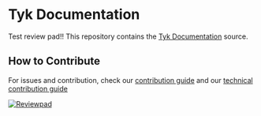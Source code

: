 # Tyk Documentation

Test review pad!!
This repository contains the [Tyk Documentation](https://tyk.io/docs/) source.

## How to Contribute
For issues and contribution, check our [contribution guide](./CONTRIBUTING.md) and our [technical contribution guide](./CONTRIBUTING-TECHNICAL-GUIDE.md)

[![Reviewpad](https://github.com/letzya/tyk-docs/actions/workflows/reviewpad_action.yml/badge.svg)](https://github.com/letzya/tyk-docs/actions/workflows/reviewpad_action.yml)
